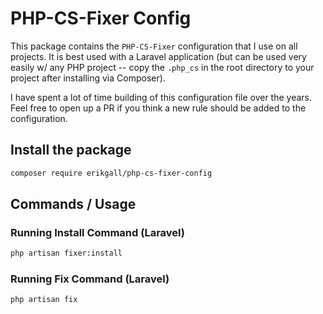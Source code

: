 # PHP-CS-Fixer Config

This package contains the `PHP-CS-Fixer` configuration that I use on all projects. It is best used with a Laravel application (but can be used very easily w/ any PHP project -- copy the `.php_cs` in the root directory to your project after installing via Composer).

I have spent a lot of time building of this configuration file over the years. Feel free to open up a PR if you think a new rule should be added to the configuration.

## Install the package

```bash
composer require erikgall/php-cs-fixer-config
```

## Commands / Usage

### Running Install Command (Laravel)

```bash
php artisan fixer:install
```

### Running Fix Command (Laravel)

```bash
php artisan fix
```
